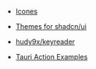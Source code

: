 - [Icones](https://icones.js.org/collection/carbon)
- [Themes for shadcn/ui](https://ui.jln.dev/)

- [hudy9x/keyreader](https://github.com/hudy9x/keyreader)

- [Tauri Action Examples](https://github.com/tauri-apps/tauri-action/tree/dev/examples)
